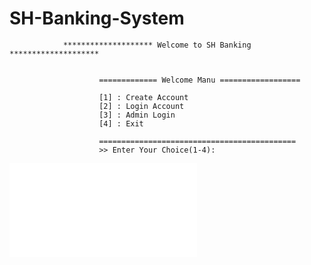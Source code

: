 # SH-Banking-System

                ******************** Welcome to SH Banking ********************


                        ============= Welcome Manu ==================

                        [1] : Create Account
                        [2] : Login Account
                        [3] : Admin Login
                        [4] : Exit

                        ============================================
                        >> Enter Your Choice(1-4):
![](sample%20images/welcome.pgn)
